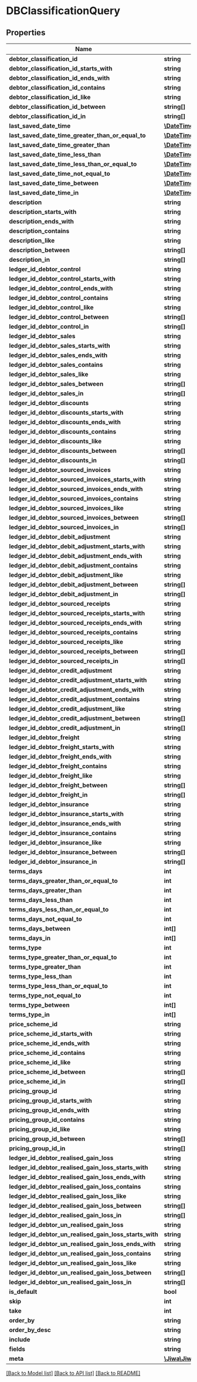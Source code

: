 # DBClassificationQuery

## Properties
Name | Type | Description | Notes
------------ | ------------- | ------------- | -------------
**debtor_classification_id** | **string** |  | [optional] 
**debtor_classification_id_starts_with** | **string** |  | [optional] 
**debtor_classification_id_ends_with** | **string** |  | [optional] 
**debtor_classification_id_contains** | **string** |  | [optional] 
**debtor_classification_id_like** | **string** |  | [optional] 
**debtor_classification_id_between** | **string[]** |  | [optional] 
**debtor_classification_id_in** | **string[]** |  | [optional] 
**last_saved_date_time** | [**\DateTime**](\DateTime.md) |  | [optional] 
**last_saved_date_time_greater_than_or_equal_to** | [**\DateTime**](\DateTime.md) |  | [optional] 
**last_saved_date_time_greater_than** | [**\DateTime**](\DateTime.md) |  | [optional] 
**last_saved_date_time_less_than** | [**\DateTime**](\DateTime.md) |  | [optional] 
**last_saved_date_time_less_than_or_equal_to** | [**\DateTime**](\DateTime.md) |  | [optional] 
**last_saved_date_time_not_equal_to** | [**\DateTime**](\DateTime.md) |  | [optional] 
**last_saved_date_time_between** | [**\DateTime[]**](\DateTime.md) |  | [optional] 
**last_saved_date_time_in** | [**\DateTime[]**](\DateTime.md) |  | [optional] 
**description** | **string** |  | [optional] 
**description_starts_with** | **string** |  | [optional] 
**description_ends_with** | **string** |  | [optional] 
**description_contains** | **string** |  | [optional] 
**description_like** | **string** |  | [optional] 
**description_between** | **string[]** |  | [optional] 
**description_in** | **string[]** |  | [optional] 
**ledger_id_debtor_control** | **string** |  | [optional] 
**ledger_id_debtor_control_starts_with** | **string** |  | [optional] 
**ledger_id_debtor_control_ends_with** | **string** |  | [optional] 
**ledger_id_debtor_control_contains** | **string** |  | [optional] 
**ledger_id_debtor_control_like** | **string** |  | [optional] 
**ledger_id_debtor_control_between** | **string[]** |  | [optional] 
**ledger_id_debtor_control_in** | **string[]** |  | [optional] 
**ledger_id_debtor_sales** | **string** |  | [optional] 
**ledger_id_debtor_sales_starts_with** | **string** |  | [optional] 
**ledger_id_debtor_sales_ends_with** | **string** |  | [optional] 
**ledger_id_debtor_sales_contains** | **string** |  | [optional] 
**ledger_id_debtor_sales_like** | **string** |  | [optional] 
**ledger_id_debtor_sales_between** | **string[]** |  | [optional] 
**ledger_id_debtor_sales_in** | **string[]** |  | [optional] 
**ledger_id_debtor_discounts** | **string** |  | [optional] 
**ledger_id_debtor_discounts_starts_with** | **string** |  | [optional] 
**ledger_id_debtor_discounts_ends_with** | **string** |  | [optional] 
**ledger_id_debtor_discounts_contains** | **string** |  | [optional] 
**ledger_id_debtor_discounts_like** | **string** |  | [optional] 
**ledger_id_debtor_discounts_between** | **string[]** |  | [optional] 
**ledger_id_debtor_discounts_in** | **string[]** |  | [optional] 
**ledger_id_debtor_sourced_invoices** | **string** |  | [optional] 
**ledger_id_debtor_sourced_invoices_starts_with** | **string** |  | [optional] 
**ledger_id_debtor_sourced_invoices_ends_with** | **string** |  | [optional] 
**ledger_id_debtor_sourced_invoices_contains** | **string** |  | [optional] 
**ledger_id_debtor_sourced_invoices_like** | **string** |  | [optional] 
**ledger_id_debtor_sourced_invoices_between** | **string[]** |  | [optional] 
**ledger_id_debtor_sourced_invoices_in** | **string[]** |  | [optional] 
**ledger_id_debtor_debit_adjustment** | **string** |  | [optional] 
**ledger_id_debtor_debit_adjustment_starts_with** | **string** |  | [optional] 
**ledger_id_debtor_debit_adjustment_ends_with** | **string** |  | [optional] 
**ledger_id_debtor_debit_adjustment_contains** | **string** |  | [optional] 
**ledger_id_debtor_debit_adjustment_like** | **string** |  | [optional] 
**ledger_id_debtor_debit_adjustment_between** | **string[]** |  | [optional] 
**ledger_id_debtor_debit_adjustment_in** | **string[]** |  | [optional] 
**ledger_id_debtor_sourced_receipts** | **string** |  | [optional] 
**ledger_id_debtor_sourced_receipts_starts_with** | **string** |  | [optional] 
**ledger_id_debtor_sourced_receipts_ends_with** | **string** |  | [optional] 
**ledger_id_debtor_sourced_receipts_contains** | **string** |  | [optional] 
**ledger_id_debtor_sourced_receipts_like** | **string** |  | [optional] 
**ledger_id_debtor_sourced_receipts_between** | **string[]** |  | [optional] 
**ledger_id_debtor_sourced_receipts_in** | **string[]** |  | [optional] 
**ledger_id_debtor_credit_adjustment** | **string** |  | [optional] 
**ledger_id_debtor_credit_adjustment_starts_with** | **string** |  | [optional] 
**ledger_id_debtor_credit_adjustment_ends_with** | **string** |  | [optional] 
**ledger_id_debtor_credit_adjustment_contains** | **string** |  | [optional] 
**ledger_id_debtor_credit_adjustment_like** | **string** |  | [optional] 
**ledger_id_debtor_credit_adjustment_between** | **string[]** |  | [optional] 
**ledger_id_debtor_credit_adjustment_in** | **string[]** |  | [optional] 
**ledger_id_debtor_freight** | **string** |  | [optional] 
**ledger_id_debtor_freight_starts_with** | **string** |  | [optional] 
**ledger_id_debtor_freight_ends_with** | **string** |  | [optional] 
**ledger_id_debtor_freight_contains** | **string** |  | [optional] 
**ledger_id_debtor_freight_like** | **string** |  | [optional] 
**ledger_id_debtor_freight_between** | **string[]** |  | [optional] 
**ledger_id_debtor_freight_in** | **string[]** |  | [optional] 
**ledger_id_debtor_insurance** | **string** |  | [optional] 
**ledger_id_debtor_insurance_starts_with** | **string** |  | [optional] 
**ledger_id_debtor_insurance_ends_with** | **string** |  | [optional] 
**ledger_id_debtor_insurance_contains** | **string** |  | [optional] 
**ledger_id_debtor_insurance_like** | **string** |  | [optional] 
**ledger_id_debtor_insurance_between** | **string[]** |  | [optional] 
**ledger_id_debtor_insurance_in** | **string[]** |  | [optional] 
**terms_days** | **int** |  | [optional] 
**terms_days_greater_than_or_equal_to** | **int** |  | [optional] 
**terms_days_greater_than** | **int** |  | [optional] 
**terms_days_less_than** | **int** |  | [optional] 
**terms_days_less_than_or_equal_to** | **int** |  | [optional] 
**terms_days_not_equal_to** | **int** |  | [optional] 
**terms_days_between** | **int[]** |  | [optional] 
**terms_days_in** | **int[]** |  | [optional] 
**terms_type** | **int** |  | [optional] 
**terms_type_greater_than_or_equal_to** | **int** |  | [optional] 
**terms_type_greater_than** | **int** |  | [optional] 
**terms_type_less_than** | **int** |  | [optional] 
**terms_type_less_than_or_equal_to** | **int** |  | [optional] 
**terms_type_not_equal_to** | **int** |  | [optional] 
**terms_type_between** | **int[]** |  | [optional] 
**terms_type_in** | **int[]** |  | [optional] 
**price_scheme_id** | **string** |  | [optional] 
**price_scheme_id_starts_with** | **string** |  | [optional] 
**price_scheme_id_ends_with** | **string** |  | [optional] 
**price_scheme_id_contains** | **string** |  | [optional] 
**price_scheme_id_like** | **string** |  | [optional] 
**price_scheme_id_between** | **string[]** |  | [optional] 
**price_scheme_id_in** | **string[]** |  | [optional] 
**pricing_group_id** | **string** |  | [optional] 
**pricing_group_id_starts_with** | **string** |  | [optional] 
**pricing_group_id_ends_with** | **string** |  | [optional] 
**pricing_group_id_contains** | **string** |  | [optional] 
**pricing_group_id_like** | **string** |  | [optional] 
**pricing_group_id_between** | **string[]** |  | [optional] 
**pricing_group_id_in** | **string[]** |  | [optional] 
**ledger_id_debtor_realised_gain_loss** | **string** |  | [optional] 
**ledger_id_debtor_realised_gain_loss_starts_with** | **string** |  | [optional] 
**ledger_id_debtor_realised_gain_loss_ends_with** | **string** |  | [optional] 
**ledger_id_debtor_realised_gain_loss_contains** | **string** |  | [optional] 
**ledger_id_debtor_realised_gain_loss_like** | **string** |  | [optional] 
**ledger_id_debtor_realised_gain_loss_between** | **string[]** |  | [optional] 
**ledger_id_debtor_realised_gain_loss_in** | **string[]** |  | [optional] 
**ledger_id_debtor_un_realised_gain_loss** | **string** |  | [optional] 
**ledger_id_debtor_un_realised_gain_loss_starts_with** | **string** |  | [optional] 
**ledger_id_debtor_un_realised_gain_loss_ends_with** | **string** |  | [optional] 
**ledger_id_debtor_un_realised_gain_loss_contains** | **string** |  | [optional] 
**ledger_id_debtor_un_realised_gain_loss_like** | **string** |  | [optional] 
**ledger_id_debtor_un_realised_gain_loss_between** | **string[]** |  | [optional] 
**ledger_id_debtor_un_realised_gain_loss_in** | **string[]** |  | [optional] 
**is_default** | **bool** |  | [optional] 
**skip** | **int** |  | [optional] 
**take** | **int** |  | [optional] 
**order_by** | **string** |  | [optional] 
**order_by_desc** | **string** |  | [optional] 
**include** | **string** |  | [optional] 
**fields** | **string** |  | [optional] 
**meta** | [**\Jiwa\JiwaModel\DictionaryStringString_**](DictionaryStringString_.md) |  | [optional] 

[[Back to Model list]](../README.md#documentation-for-models) [[Back to API list]](../README.md#documentation-for-api-endpoints) [[Back to README]](../README.md)


